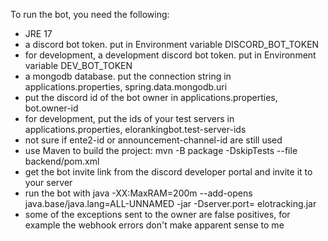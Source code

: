 To run the bot, you need the following:
- JRE 17
- a discord bot token. put in Environment variable DISCORD_BOT_TOKEN
- for development, a development discord bot token. put in Environment variable DEV_BOT_TOKEN
- a mongodb database. put the connection string in applications.properties, spring.data.mongodb.uri
- put the discord id of the bot owner in applications.properties, bot.owner-id
- for development, put the ids of your test servers in applications.properties, elorankingbot.test-server-ids
- not sure if ente2-id or announcement-channel-id are still used
- use Maven to build the project: mvn -B package -DskipTests --file backend/pom.xml
- get the bot invite link from the discord developer portal and invite it to your server
- run the bot with java -XX:MaxRAM=200m --add-opens java.base/java.lang=ALL-UNNAMED -jar -Dserver.port= elotracking.jar
- some of the exceptions sent to the owner are false positives, for example the webhook errors don't make apparent sense to me
